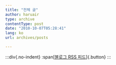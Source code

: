```yaml
---
title: "전체 글"
author: haruair
type: archive
contentType: post
date: "2010-10-07T05:28:41"
lang: ko
url: archives/posts

---
```


:::div{.no-indent}
:span[[블로그 RSS 피드](https://edykim.com/ko/feed.xml)]{.button}
:::
